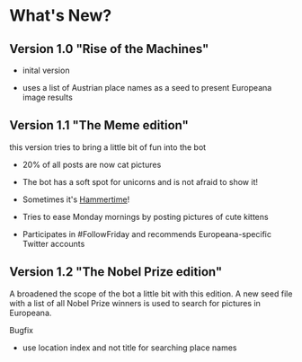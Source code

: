 What's New?
===========

Version 1.0 "Rise of the Machines"
----------------------------------

* inital version

* uses a list of Austrian place names as a seed to present Europeana image results

Version 1.1 "The Meme edition"
------------------------------

this version tries to bring a little bit of fun into the bot

* 20% of all posts are now cat pictures

* The bot has a soft spot for unicorns and is not afraid to show it!

* Sometimes it's [Hammertime](http://www.urbandictionary.com/define.php?term=Hammertime)!

* Tries to ease Monday mornings by posting pictures of cute kittens

* Participates in #FollowFriday and recommends Europeana-specific Twitter accounts

Version 1.2 "The Nobel Prize edition"
-------------------------------------

A broadened the scope of the bot a little bit with this edition. A new seed file with a list of all Nobel Prize
winners is used to search for pictures in Europeana.

Bugfix

* use location index and not title for searching place names
